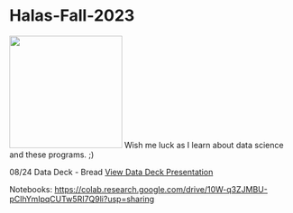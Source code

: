 # Halas-Fall-2023
<img src=https://miro.medium.com/v2/resize:fit:993/1*mgXvzNcwfpnBawI6XTkVRg.png width=200>
Wish me luck as I learn about data science and these programs. ;)




08/24 Data Deck - Bread
[View Data Deck Presentation](https://docs.google.com/presentation/d/1sMXj07iPq1_dG3vWpH3LzSyr1xFLEq5_JuAzxyavpx4/edit?usp=sharing)


Notebooks:
https://colab.research.google.com/drive/10W-q3ZJMBU-pClhYmIpqCUTw5RI7Q9li?usp=sharing







